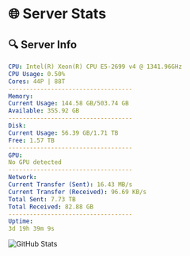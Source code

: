 # 🌐 Server Stats
## 🔍 Server Info
```yaml
CPU: Intel(R) Xeon(R) CPU E5-2699 v4 @ 1341.96GHz
CPU Usage: 0.50%
Cores: 44P | 88T
-----------------------------------
Memory:
Current Usage: 144.58 GB/503.74 GB
Available: 355.92 GB
-----------------------------------
Disk:
Current Usage: 56.39 GB/1.71 TB
Free: 1.57 TB
-----------------------------------
GPU:
No GPU detected
-----------------------------------
Network:
Current Transfer (Sent): 16.43 MB/s
Current Transfer (Received): 96.69 KB/s
Total Sent: 7.73 TB
Total Received: 82.88 GB
-----------------------------------
Uptime:
3d 19h 39m 9s
```
![GitHub Stats](https://img.shields.io/badge/Updated-2025-03-11_17:01:58-blue)
